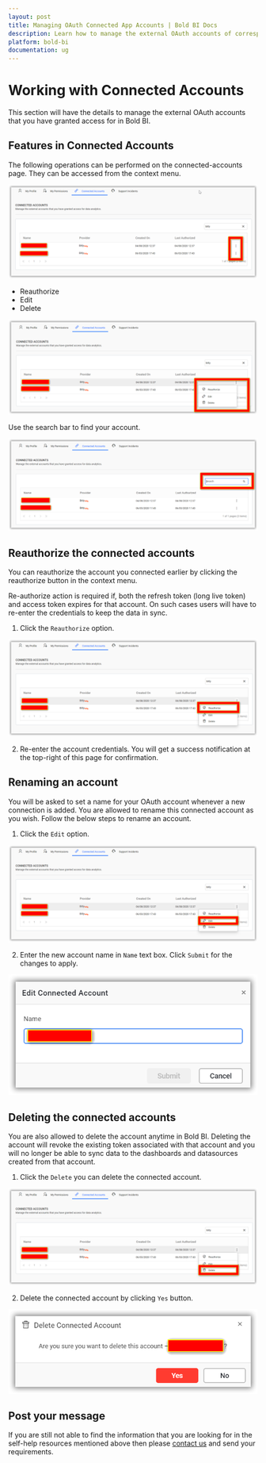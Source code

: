 ```yaml
---
layout: post
title: Managing OAuth Connected App Accounts | Bold BI Docs
description: Learn how to manage the external OAuth accounts of corresponding data connectors that you have granted access for in Bold BI.
platform: bold-bi
documentation: ug
---
```


# Working with Connected Accounts

This section will have the details to manage the external OAuth accounts that you have granted access for in Bold BI.

## Features in Connected Accounts

The following operations can be performed on the connected-accounts page. They can be accessed from the context menu. 

![Connected account features icon](/static/assets/cloud/working-with-datasource/images/contextmenu.png)

* Reauthorize
* Edit
* Delete

![Data button](/static/assets/cloud/working-with-datasource/images/connectedaccountsfeatures.png)

Use the search bar to find your account.

![Search connected account textbox](/static/assets/cloud/working-with-datasource/images/searchtextbox.png)

## Reauthorize the connected accounts

You can reauthorize the account you connected earlier by clicking the reauthorize button in the context menu.

Re-authorize action is required if, both the refresh token (long live token) and access token expires for that account. On such cases users will have to re-enter the credentials to keep the data in sync. 

1. Click the `Reauthorize` option. 

![Reauthorize account button](/static/assets/cloud/working-with-datasource/images/reauthorizeconnectedaccounts.png)

2. Re-enter the account credentials. You will get a success notification at the top-right of this page for confirmation.

## Renaming an account

You will be asked to set a name for your OAuth account whenever a new connection is added. You are allowed to rename this connected account as you wish. Follow the below steps to rename an account.

1. Click the `Edit` option.

![Edit account button](/static/assets/cloud/working-with-datasource/images/editconnectedaccounts.png)

2. Enter the new account name in `Name` text box. Click `Submit` for the changes to apply.

![Edit account icon](/static/assets/cloud/working-with-datasource/images/editingconnectedaccounts.png)

## Deleting the connected accounts

You are also allowed to delete the account anytime in Bold BI. Deleting the account will revoke the existing token associated with that account and you will no longer be able to sync data to the dashboards and datasources created from that account. 

1. Click the `Delete` you can delete the connected account.

![Delete account button](/static/assets/cloud/working-with-datasource/images/deleteconnectedaccounts.png)

2. Delete the connected account by clicking `Yes` button.

![Delete account icon](/static/assets/cloud/working-with-datasource/images/deletingconnectedaccounts.png)

## Post your message
If you are still not able to find the information that you are looking for in the self-help resources mentioned above then please [contact us](https://www.boldbi.com/contact) and send your requirements.